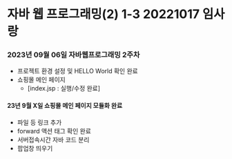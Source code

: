 # 자바 웹 프로그래밍(2) 1-3 20221017 임사랑

### 2023년 09월 06일 자바웹프로그래밍 2주차
* 프로젝트 환경 설정 및 HELLO World 확인 완료
* 쇼핑몰 메인 페이지
    * [index.jsp : 실행/수정 완료]

#### 23년 9월 X일 쇼핑몰 메인 페이지 모듈화 완료
* 파일 등 링크 추가
* forward 액션 태그 확인 완료
* 서버접속시간 자바 코드 분리
* 팝업창 띄우기
